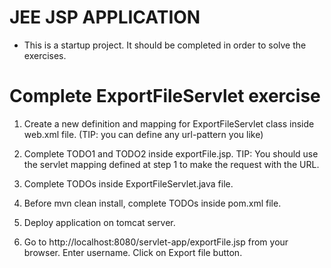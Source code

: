 # JEE JSP APPLICATION

* This is a startup project. It should be completed in order to solve the exercises.

# Complete ExportFileServlet exercise

1. Create a new definition and mapping for ExportFileServlet class inside web.xml file.
       (TIP: you can define any url-pattern you like)

2. Complete TODO1 and TODO2 inside exportFile.jsp.
    TIP: You should use the servlet mapping defined at step 1 to make the request with the URL.

3. Complete TODOs inside ExportFileServlet.java file.

4. Before mvn clean install, complete TODOs inside pom.xml file.

5. Deploy application on tomcat server.

6. Go to http://localhost:8080/servlet-app/exportFile.jsp from your browser. Enter username. Click on Export file button.
